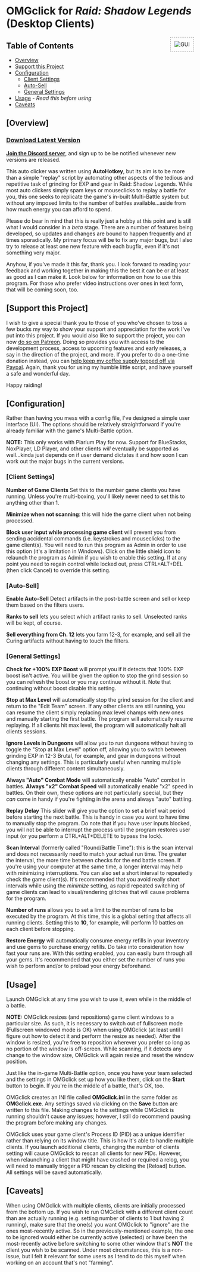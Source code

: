 # **OMGclick** for *Raid: Shadow Legends* (Desktop Clients)

<img src="img/OMGclick.png" align="right" margin=10 alt="GUI" style="float:right; border: 1px dashed #999; padding: 10px; margin: 0 0 10px 10px"/>

## Table of Contents

+ [Overview](#Overview)
+ [Support this Project](#Support-this-Project)
+ [Configuration](#Configuration)
  + [Client Settings](#Client-Settings)
  + [Auto-Sell](#Auto-Sell)
  + [General Settings](#General-Settings)
+ [Usage](#Usage) - *Read this before using*
+ [Caveats](#Caveats)

## [Overview]

### [Download Latest Version](https://github.com/omgmarc/OMGclick-Public/releases)

**[Join the Discord server](https://discord.gg/Ke3YmgV)**, and sign up to be be notified whenever new versions are released.

This auto clicker was written using **AutoHotkey**, but its aim is to be more than a simple "replay" script by automating other aspects of the tedious and repetitive task of grinding for EXP and gear in Raid: Shadow Legends. While most auto clickers simply spam keys or mouseclicks to replay a battle for you, this one seeks to replicate the game's in-built Multi-Battle system but without any imposed limits to the number of battles available...aside from how much energy you can afford to spend. 

Please do bear in mind that this is really just a hobby at this point and is still what I would consider in a *beta* stage. There are a number of features being developed, so updates and changes are bound to happen frequently and at times sporadically. My primary focus will be to fix any major bugs, but I also try to release at least one new feature with each bugfix, even if it's not something very major.

Anyhow, if you've made it this far, thank you. I look forward to reading your feedback and working together in making this the best it can be or at least as good as I can make it. Look below for information on how to use this program. For those who prefer video instructions over ones in text form, that will be coming soon, too.

## [Support this Project]

I wish to give a special thank you to those of you who've chosen to toss a few bucks my way to show your support and appreciation for the work I've put into this project. If you would also like to support the project, you can now [do so on Patreon](https://www.patreon.com/OMGclick). Doing so provides you with access to the development process, access to upcoming features and early releases, a say in the direction of the project, and more. If you prefer to do a one-time donation instead, you can [help keep my coffee supply topped off via Paypal](https://www.paypal.com/cgi-bin/webscr?cmd=_donations&business=VUVL2RPM5TLUC&currency_code=USD&source=url). Again, thank you for using my humble little script, and have yourself a safe and wonderful day.

Happy raiding!

## [Configuration]

Rather than having you mess with a config file, I've designed a simple user interface (UI). The options should be relatively straightforward if you're already familiar with the game's Multi-Battle option.

**NOTE:** This only works with Plarium Play for now. Support for BlueStacks, NoxPlayer, LD Player, and other clients *will* eventually be supported as well...kinda just depends on if user demand dictates it and how soon I can work out the major bugs in the current versions.

### [Client Settings]

**Number of Game Clients** Set this to the number game clients you have running. Unless you're multi-boxing, you'll likely never need to set this to anything other than 1.

**Minimize when not scanning**: this will hide the game client when not being processed.

**Block user input while processing game client** will prevent you from sending accidental commands (i.e. keystrokes and mouseclicks) to the game client(s). You will need to run this program as Admin in order to use this option (it's a limitation in Windows). Click on the little shield icon to relaunch the program as Admin if you wish to enable this setting. If at any point you need to regain control while locked out, press CTRL+ALT+DEL (then click Cancel) to override this setting.

### [Auto-Sell]

**Enable Auto-Sell** Detect artifacts in the post-battle screen and sell or keep them based on the filters users.

**Ranks to sell** lets you select which artifact ranks to sell. Unselected ranks will be kept, of course.

**Sell everything from Ch. 12** lets you farm 12-3, for example, and sell all the Curing artifacts without having to touch the filters.

### [General Settings]

**Check for +100% EXP Boost** will prompt you if it detects that 100% EXP boost isn't active. You will be given the option to stop the grind session so you can refresh the boost or you may continue without it. Note that continuing without boost disable this setting.

**Stop at Max Level** will automatically stop the grind session for the client and return to the "Edit Team" screen. If any other clients are still running, you can resume the client simply replacing max level champs with new ones and manually starting the first battle. The program will automatically resume replaying. If all clients hit max level, the program will automatically halt all clients sessions.

**Ignore Levels in Dungeons** will allow you to run dungeons without having to toggle the "Stop at Max Level" option off, allowing you to switch between grinding EXP in 12-3 Brutal, for example, and gear in dungeons without changing any settings. This is particularly useful when running multiple clients through different content simultaneously.

**Always "Auto" Combat Mode** will automatically enable "Auto" combat in battles. **Always "x2" Combat Speed** will automatically enable "x2" speed in battles. On their own, these options are not particularly special, but they *can* come in handy if you're fighting in the arena and always "auto" battling.

**Replay Delay** This slider will give you the option to set a brief wait period before starting the next battle. This is handy in case you want to have time to manually stop the program. Do note that if you have user inputs blocked, you will not be able to interrupt the process until the program restores user input (or you perform a CTRL+ALT+DELETE to bypass the lock).

**Scan Interval** (formerly called "Round/Battle Time"): this is the scan interval and does not necessarily need to match your actual run time. The greater the interval, the more time between checks for the end battle screen. If you're using your computer at the same time, a longer interval may help with minimizing interruptions. You can also set a short interval to repeatedly check the game client(s). It's recommended that you avoid really short intervals while using the *minimize* setting, as rapid repeated switching of game clients can lead to visual/rendering glitches that will cause problems for the program.

**Number of runs** allows you to set a limit to the number of runs to be executed by the program. At this time, this is a global setting that affects all running clients. Setting this to **10**, for example, will perform 10 battles on each client before stopping.

**Restore Energy** will automatically consume energy refills in your inventory and use gems to purchase energy refills. Do take into consideration how fast your runs are. With this setting enabled, you can easily burn through all your gems. It's recommended that you either set the number of runs you wish to perform and/or to preload your energy beforehand.

## [Usage]

Launch OMGclick at any time you wish to use it, even while in the middle of a battle.

**NOTE:** OMGclick resizes (and repositions) game client windows to a particular size. As such, it is necessary to switch out of fullscreen mode (Fullscreen windowed mode is OK) when using OMGclick (at least until I figure out how to detect it and perform the resize as needed). After the window is resized, you're free to reposition wherever you prefer so long as no portion of the window is off-screen. While scanning, if it detects any change to the window size, OMGclick will again resize and reset the window position.

Just like the in-game Multi-Battle option, once you have your team selected and the settings in OMGclick set up how you like them, click on the **Start** button to begin. If you're in the middle of a battle, that's OK, too.

OMGclick creates an INI file called **OMGclick.ini** in the same folder as **OMGclick.exe**. Any settings saved via clicking on the **Save** button are written to this file. Making changes to the settings while OMGclick is running shouldn't cause any issues; however, I still do recommend pausing the program before making any changes.

OMGclick uses your game client's Process ID (PID) as a unique identifier rather than relying on its window title. This is how it's able to handle multiple clients. If you launch additional clients, changing the number of clients setting will cause OMGclick to rescan all clients for new PIDs. However, when relaunching a client that might have crashed or required a relog, you will need to manually trigger a PID rescan by clicking the [Reload] button. All settings will be saved automatically.

## [Caveats]

When using OMGclick with multiple clients, clients are initially processed from the bottom up. If you wish to run OMGclick with a different client count than are actually running (e.g. setting number of clients to 1 but having 2 running), make sure that the one(s) you want OMGclick to "ignore" are the ones most-recently active. So in the previously-mentioned example, the one to be ignored would either be currently active (selected) or have been the most-recently active before switching to some other window that's **NOT** the client you wish to be scanned. Under most circumstances, this is a non-issue, but I felt it relevant for some users as I tend to do this myself when working on an account that's not "farming".


